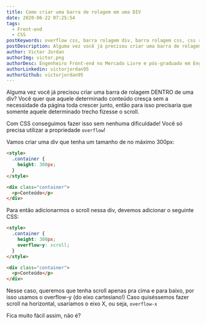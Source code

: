 ```yaml
---
title: Como criar uma barra de rolagem em uma DIV
date: 2020-06-22 07:25:54
tags:
  - Front-end
  - CSS
postKeywords: overflow css, barra rolagem div, barra rolagem css, css rolagem, overflow-x, overflow-y, front-end dicas
postDescription: Alguma vez você já precisou criar uma barra de rolagem DENTRO de uma div? Você quer que aquele determinado conteúdo cresça sem a necessidade da página toda crescer junto, então para isso precisaria que somente aquele determinado trecho fizesse o scroll.
author: Victor Jordan
authorImg: victor.png
authorDesc: Engenheiro Front-end no Mercado Livre e pós-graduado em Engenharia de Software pela PUC-MG e formado em Banco de Dados pela Fatec, apaixonado por usabilidade, performance e UX!
authorLinkedin: victorjordan95
authorGithub: victorjordan95
---
```


Alguma vez você já precisou criar uma barra de rolagem DENTRO de uma div?
Você quer que aquele determinado conteúdo cresça sem a necessidade da página toda crescer junto, então para isso precisaria que somente aquele determinado trecho fizesse o scroll.

Com CSS conseguimos fazer isso sem nenhuma dificuldade!
Você só precisa utilizar a propriedade `overflow`!

<!-- more -->

Vamos criar uma div que tenha um tamanho de no máximo 300px:

```html
<style>
  .container {
    height: 300px;
  }
</style>

<div class="container">
  <p>Conteúdo</p>
</div>
```

Para então adicionarmos o scroll nessa div, devemos adicionar o seguinte CSS:

```html
<style>
  .container {
    height: 300px;
    overflow-y: scroll;
  }
</style>

<div class="container">
  <p>Conteúdo</p>
</div>
```

Nesse caso, queremos que tenha scroll apenas pra cima e para baixo, por isso usamos o overflow-y (do eixo cartesiano!)
Caso quiséssemos fazer scroll na horizontal, usaríamos o eixo X, ou seja, `overflow-x`

Fica muito fácil assim, não é?
